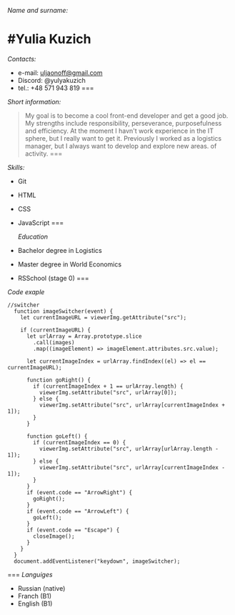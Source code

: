 _Name and surname:_

#Yulia Kuzich
===

_Contacts:_

* e-mail: uljaonoff@gmail.com
* Discord: @yulyakuzich
* tel.: +48 571 943 819
===

_Short information:_
> My goal is to become a cool front-end developer and get a good job. My strengths include responsibility, perseverance, purposefulness and efficiency. At the moment I havn't work experience in the IT sphere, but I really want to get it. Previously I worked as a logistics manager, but I always want to develop and explore new areas. of activity.
===

_Skills:_
* Git
* HTML
* CSS
* JavaScript 
===

  _Education_
* Bachelor degree in Logistics
* Master degree in World Economics
* RSSchool (stage 0)
===

_Code exaple_
```
//switcher
  function imageSwitcher(event) {
    let currentImageURL = viewerImg.getAttribute("src");
  
    if (currentImageURL) {
      let urlArray = Array.prototype.slice
        .call(images)
        .map((imageElement) => imageElement.attributes.src.value);
  
      let currentImageIndex = urlArray.findIndex((el) => el == currentImageURL);
  
      function goRight() {
        if (currentImageIndex + 1 == urlArray.length) {
          viewerImg.setAttribute("src", urlArray[0]);
        } else {
          viewerImg.setAttribute("src", urlArray[currentImageIndex + 1]);
        }
      }
  
      function goLeft() {
        if (currentImageIndex == 0) {
          viewerImg.setAttribute("src", urlArray[urlArray.length - 1]);
        } else {
          viewerImg.setAttribute("src", urlArray[currentImageIndex - 1]);
        }
      }
      if (event.code == "ArrowRight") {
        goRight();
      }
      if (event.code == "ArrowLeft") {
        goLeft();
      }
      if (event.code == "Escape") {
        closeImage();
      }
    }
  }
  document.addEventListener("keydown", imageSwitcher);
  ```
===
_Languiges_

* Russian (native)
* Franch (B1)
* English (B1)

